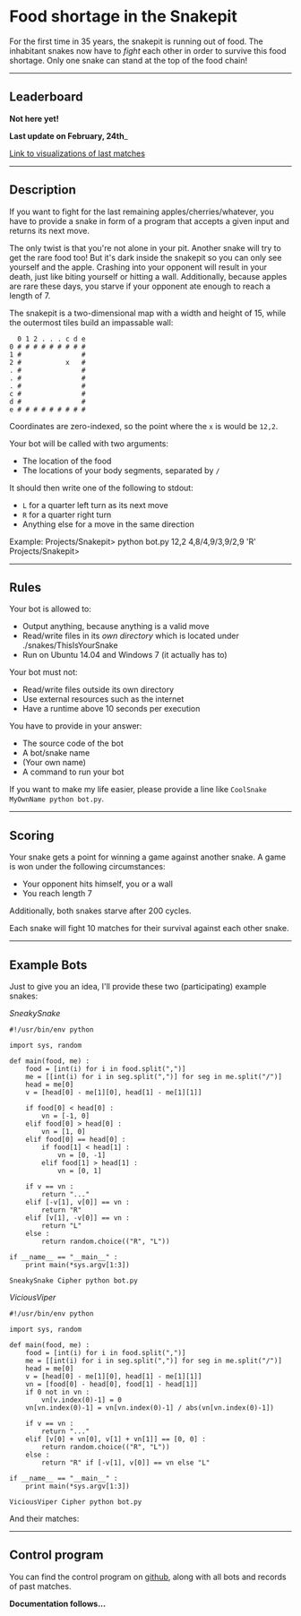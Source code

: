 Food shortage in the Snakepit
=============================

For the first time in 35 years, the snakepit is running out of food. The inhabitant snakes now have to _fight_ each other in order to survive this food shortage. Only one snake can stand at the top of the food chain!

---

Leaderboard
-----------

__Not here yet!__

__Last update on February, 24th___

[Link to visualizations of last matches]()

---

Description
-----------

If you want to fight for the last remaining apples/cherries/whatever, you have to provide a snake in form of a program that accepts a given input and returns its next move.

The only twist is that you're not alone in your pit. Another snake will try to get the rare food too! But it's dark inside the snakepit so you can only see yourself and the apple. Crashing into your opponent will result in your death, just like biting yourself or hitting a wall. Additionally, because apples are rare these days, you starve if your opponent ate enough to reach a length of 7.

The snakepit is a two-dimensional map with a width and height of 15, while the outermost tiles build an impassable wall:

      0 1 2 . . . c d e
    0 # # # # # # # # #
    1 #               #
    2 #           x   #
    . #               #
    . #               #
    . #               #
    c #               #
    d #               #
    e # # # # # # # # #

Coordinates are zero-indexed, so the point where the `x` is would be `12,2`.

Your bot will be called with two arguments:
- The location of the food
- The locations of your body segments, separated by `/`

It should then write one of the following to stdout:
- `L` for a quarter left turn as its next move
- `R` for a quarter right turn
- Anything else for a move in the same direction

Example:
    Projects/Snakepit> python bot.py 12,2 4,8/4,9/3,9/2,9
    'R'
    Projects/Snakepit>

---

Rules
-----

Your bot is allowed to:
- Output anything, because anything is a valid move
- Read/write files in its _own directory_ which is located under ./snakes/ThisIsYourSnake
- Run on Ubuntu 14.04 and Windows 7 (it actually has to)

Your bot must not:
- Read/write files outside its own directory
- Use external resources such as the internet
- Have a runtime above 10 seconds per execution

You have to provide in your answer:
- The source code of the bot
- A bot/snake name
- (Your own name)
- A command to run your bot

If you want to make my life easier, please provide a line like `CoolSnake MyOwnName python bot.py`.

---

Scoring
-------

Your snake gets a point for winning a game against another snake. A game is won under the following circumstances:
- Your opponent hits himself, you or a wall
- You reach length 7

Additionally, both snakes starve after 200 cycles.

Each snake will fight 10 matches for their survival against each other snake.

---

Example Bots
------------

Just to give you an idea, I'll provide these two (participating) example snakes:

_SneakySnake_

    #!/usr/bin/env python

    import sys, random

    def main(food, me) :
        food = [int(i) for i in food.split(",")]
        me = [[int(i) for i in seg.split(",")] for seg in me.split("/")]
        head = me[0]
        v = [head[0] - me[1][0], head[1] - me[1][1]]

        if food[0] < head[0] :
            vn = [-1, 0]
        elif food[0] > head[0] :
            vn = [1, 0]
        elif food[0] == head[0] :
            if food[1] < head[1] :
                vn = [0, -1]
            elif food[1] > head[1] :
                vn = [0, 1]

        if v == vn :
            return "..."
        elif [-v[1], v[0]] == vn :
            return "R"
        elif [v[1], -v[0]] == vn :
            return "L"
        else :
            return random.choice(("R", "L"))

    if __name__ == "__main__" :
        print main(*sys.argv[1:3])

`SneakySnake Cipher python bot.py`

_ViciousViper_

    #!/usr/bin/env python

    import sys, random

    def main(food, me) :
        food = [int(i) for i in food.split(",")]
        me = [[int(i) for i in seg.split(",")] for seg in me.split("/")]
        head = me[0]
        v = [head[0] - me[1][0], head[1] - me[1][1]]
        vn = [food[0] - head[0], food[1] - head[1]]
        if 0 not in vn :
            vn[v.index(0)-1] = 0
        vn[vn.index(0)-1] = vn[vn.index(0)-1] / abs(vn[vn.index(0)-1])

        if v == vn :
            return "..."
        elif [v[0] + vn[0], v[1] + vn[1]] == [0, 0] :
            return random.choice(("R", "L"))
        else :
            return "R" if [-v[1], v[0]] == vn else "L"

    if __name__ == "__main__" :
        print main(*sys.argv[1:3])

`ViciousViper Cipher python bot.py`

And their matches:

[]()

---

Control program
---------------

You can find the control program on [github](), along with all bots and records of past matches.

__Documentation follows...__
